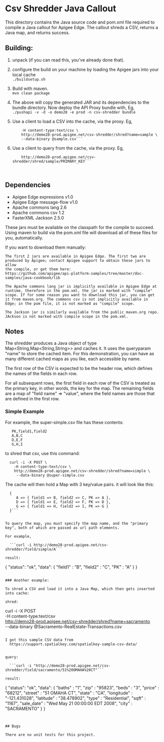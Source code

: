 # Csv Shredder Java Callout 

This directory contains the Java source code and pom.xml file required to
compile a Java callout for Apigee Edge.  The callout shreds a CSV, returns a Java map, and returns success.

## Building:

1. unpack (if you can read this, you've already done that).

2. configure the build on your machine by loading the Apigee jars into your local cache  
  ```./buildsetup.sh```

3. Build with maven.  
  ```mvn clean package```

4. The above will copy the generated JAR and its dependencies to the bundle directory.  Now deploy the API Proxy bundle with, Eg,    
   ```./pushapi -v -d -o demo28 -e prod -n csv-shredder bundle```

5. Use a client to load a CSV into the cache, via the proxy. Eg,   
   ```curl -i -X POST \ 
       -H content-type:text/csv \
       http://demo28-prod.apigee.net/csv-shredder/shred?name=sample \
       --data-binary @sample.csv```

6. Use a client to query from the cache, via the proxy. Eg,   
   ```curl -i -X GET \ 
       http://demo28-prod.apigee.net/csv-shredder/shred/sample/PRIMARY_KEY```



## Dependencies

- Apigee Edge expressions v1.0
- Apigee Edge message-flow v1.0
- Apache commons lang 2.6
- Apache commons csv 1.2
- FasterXML Jackson 2.5.0

These jars must be available on the classpath for the compile to
succeed. Using maven to build via the pom.xml file will download all of these files for
you, automatically. 

If you want to download them manually: 

    The first 2 jars are available in Apigee Edge. The first two are
    produced by Apigee; contact Apigee support to obtain these jars to allow
    the compile, or get them here: 
    https://github.com/apigee/api-platform-samples/tree/master/doc-samples/java-cookbook/lib

    The Apache commons lang jar is implicitly available in Apigee Edge at runtime, therefore in the pom.xml, the jar is marked with "compile" scope. If for some reason you want to download this jar, you can get it from maven.org. The commons csv is not implicitly available in Edge; in the pom file, it is not marked as "compile" scope. 

    The Jackson jar is similarly available from the public maven.org repo. JAckson is not marked with compile scope in the pom.xml. 

## Notes

The shredder produces a Java object of type Map<String,Map<String,String>>
and caches it. It uses the queryparam "name" to store the cached item.
For this demonstration, you can have as many different cached maps as you like, each accessible by name. 

The first row of the CSV is expected to be the header row, which defines the names of the fields in each row. 

For all subsequent rows, the first field in each row of the CSV is
treated as the primary key, in other words, the key for the map.  The remaining fields
are a map of "field name" => "value", where the field names are those
that are defined in the first row.  


### Simple Example 

For example, the super-simple.csv file has these contents:

```
   PK,field1,field2
   A,B,C
   D,E,F
   G,H,I
```

to shred that csv, use this command:

```
  curl -i -X POST \
    -H content-type:text/csv \
    http://demo28-prod.apigee.net/csv-shredder/shred?name=simple \
     --data-binary @super-simple.csv
```

The cache will then hold a Map with 3 key/value pairs. it will look like this: 

```
  { 
     A => { field1 => B, field2 => C, PK => A },
     D => { field1 => E, field2 => F, PK => D },
     G => { field1 => H, field2 => I, PK => G }
  }```


To query the map, you must specify the map name, and the "primary key", both of which are passed as url path elements. 

For example, 

  ```curl -i http://demo28-prod.apigee.net/csv-shredder/field/simple/A```

result: 
```
{
  "status": "ok",
  "data": {
    "field1" : "B",
    "field2" : "C",
    "PK" : "A"
  }
}
```

### Another example: 

To shred a CSV and load it into a Java Map, which then gets inserted into cache: 

shred: 
```
  curl -i -X POST \
    -H content-type:text/csv \
    http://demo28-prod.apigee.net/csv-shredder/shred?name=sacramento \
     --data-binary @Sacramento-RealEstate-Transactions.csv
```

I got this sample CSV data from 
  https://support.spatialkey.com/spatialkey-sample-csv-data/


query: 

  ```curl -i "http://demo28-prod.apigee.net/csv-shredder/field/sacramento/51%20OMAHA%20CT"```

result:

```
{
  "status": "ok",
  "data": {
    "baths" : "1",
    "zip" : "95823",
    "beds" : "3",
    "price" : "68212",
    "street" : "51 OMAHA CT",
    "state" : "CA",
    "longitude" : "-121.431028",
    "latitude" : "38.478902",
    "type" : "Residential",
    "sqft" : "1167",
    "sale_date" : "Wed May 21 00:00:00 EDT 2008",
    "city" : "SACRAMENTO"
  }
}
```


## Bugs

There are no unit tests for this project.
